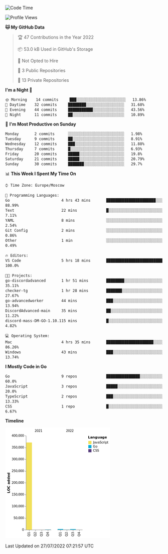 <!--START_SECTION:waka-->
![Code Time](http://img.shields.io/badge/Code%20Time-393%20hrs%2048%20mins-blue)

![Profile Views](http://img.shields.io/badge/Profile%20Views-0-blue)

**🐱 My GitHub Data** 

> 🏆 47 Contributions in the Year 2022
 > 
> 📦 53.0 kB Used in GitHub's Storage 
 > 
> 🚫 Not Opted to Hire
 > 
> 📜 3 Public Repositories 
 > 
> 🔑 13 Private Repositories  
 > 
**I'm a Night 🦉** 

```text
🌞 Morning    14 commits     ███░░░░░░░░░░░░░░░░░░░░░░   13.86% 
🌆 Daytime    32 commits     ████████░░░░░░░░░░░░░░░░░   31.68% 
🌃 Evening    44 commits     ███████████░░░░░░░░░░░░░░   43.56% 
🌙 Night      11 commits     ██░░░░░░░░░░░░░░░░░░░░░░░   10.89%

```
📅 **I'm Most Productive on Sunday** 

```text
Monday       2 commits      ░░░░░░░░░░░░░░░░░░░░░░░░░   1.98% 
Tuesday      9 commits      ██░░░░░░░░░░░░░░░░░░░░░░░   8.91% 
Wednesday    12 commits     ███░░░░░░░░░░░░░░░░░░░░░░   11.88% 
Thursday     7 commits      █░░░░░░░░░░░░░░░░░░░░░░░░   6.93% 
Friday       20 commits     █████░░░░░░░░░░░░░░░░░░░░   19.8% 
Saturday     21 commits     █████░░░░░░░░░░░░░░░░░░░░   20.79% 
Sunday       30 commits     ███████░░░░░░░░░░░░░░░░░░   29.7%

```


📊 **This Week I Spent My Time On** 

```text
⌚︎ Time Zone: Europe/Moscow

💬 Programming Languages: 
Go                       4 hrs 43 mins       ██████████████████████░░░   88.99% 
Text                     22 mins             █░░░░░░░░░░░░░░░░░░░░░░░░   7.11% 
YAML                     8 mins              ░░░░░░░░░░░░░░░░░░░░░░░░░   2.54% 
Git Config               2 mins              ░░░░░░░░░░░░░░░░░░░░░░░░░   0.86% 
Other                    1 min               ░░░░░░░░░░░░░░░░░░░░░░░░░   0.49%

🔥 Editors: 
VS Code                  5 hrs 18 mins       █████████████████████████   100.0%

🐱‍💻 Projects: 
go-discordadvanced       1 hr 51 mins        ████████░░░░░░░░░░░░░░░░░   35.11% 
checker-tg               1 hr 28 mins        ███████░░░░░░░░░░░░░░░░░░   27.67% 
go-advancedworker        44 mins             ███░░░░░░░░░░░░░░░░░░░░░░   13.94% 
DiscordAdvanced-main     35 mins             ██░░░░░░░░░░░░░░░░░░░░░░░   11.22% 
discord-mass-DM-GO-1.10.115 mins             █░░░░░░░░░░░░░░░░░░░░░░░░   4.82%

💻 Operating System: 
Mac                      4 hrs 35 mins       █████████████████████░░░░   86.26% 
Windows                  43 mins             ███░░░░░░░░░░░░░░░░░░░░░░   13.74%

```

**I Mostly Code in Go** 

```text
Go                       9 repos             ███████████████░░░░░░░░░░   60.0% 
JavaScript               3 repos             █████░░░░░░░░░░░░░░░░░░░░   20.0% 
TypeScript               2 repos             ███░░░░░░░░░░░░░░░░░░░░░░   13.33% 
CSS                      1 repo              █░░░░░░░░░░░░░░░░░░░░░░░░   6.67%

```


**Timeline**

![Chart not found](https://raw.githubusercontent.com/jeezft/jeezft/main/charts/bar_graph.png) 


 Last Updated on 27/07/2022 07:21:57 UTC
<!--END_SECTION:waka-->
